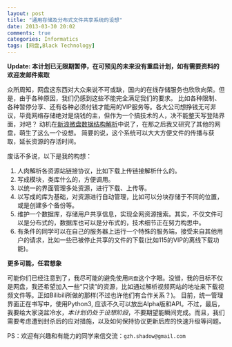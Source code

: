 ```yaml
---
layout: post
title: "通用存储及分布式文件共享系统的设想"
date: 2013-03-30 20:02
comments: true
categories: Informatics
tags: [网盘,Black Technology]
---
```

**Update: 本计划已无限期暂停，在可预见的未来没有重启计划，如有需要资料的欢迎发邮件索取**

众所周知，网盘这东西对大众来说不可或缺，国内的在线存储服务也欣欣向荣。但是，由于各种原因，我们仍感到这些不能完全满足我们的要求。
比如各种限制、各种暂停分享、还有各种必须付钱才能用的VIP服务等。各大公司想挣钱无可非议，毕竟网络存储绝对是烧钱的主，但作为一个搞技术的人，决不能整天写登陆界面，对吧？
动机在[新浪微盘数据结构解析](/blog/2013/01/data-structure-of-vdisk/)中说了，在那之后我又研究了其他的网盘，萌生了这么一个设想。
简要的说，这个系统可以大大方便文件的传播与获取，延长资源的存活时间。
<!--more-->
废话不多说，以下是我的构想：

1. 人肉解析各资源站链接协议，比如下载上传链接解析什么的。
2. 写成模块，类库什么的，方便调用。
3. 以统一的界面管理多处资源，进行下载、上传等。
4. 以写成的库为基础，对资源进行自动管理，比如可以分块存储于不同的位置，或是创建多个备份等。
5. 维护一个数据库，存储用户共享信息，实现全网资源搜索。其实，不仅文件可以是分布式的，数据库也可以是分布式的，技术细节正在努力构思中。
6. 有条件的同学可以在自己的服务器上运行一个特殊的服务端，接受来自其他用户的请求，比如一些已被停止共享的文件的下载(比如115的VIP的离线下载功能)。

**更多可能，任君想象**


可能你们已经注意到了，我尽可能的避免使用`网盘`这个字眼。没错，我的目标不仅是网盘，我还希望加入一些“只读”的资源，比如通过解析视频网站的地址来下载视频文件等。正如Bilibili所做的那样(不过也许他们有合作关系？)。
目前，统一管理界面正在书写中，使用Python3, 应该不久可以放出Alpha版和API。不过，最后，我要给大家浇盆冷水，*本计划仍处于设想阶段*，不要期望能瞬间完成。而且，我们需要考虑遭到封杀后的应对措施，以及如何保持协议更新后库的快速升级等问题。

PS：欢迎有兴趣和有能力的同学来信交流：`gzh.shadow@gmail.com`




